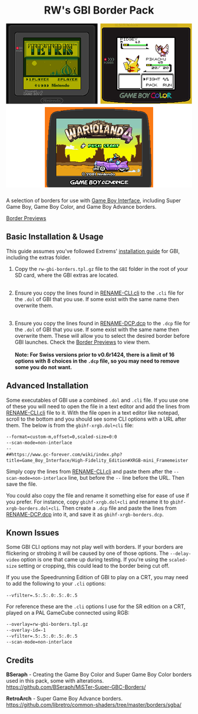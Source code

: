 <h1 align="center">RW's GBI Border Pack</h1>

<p align="center"><img style='image-rendering: pixelated; margin-bottom: 10px;' src='banner.png'></p>

A selection of borders for use with [Game Boy Interface](https://www.gc-forever.com/wiki/index.php?title=Game_Boy_Interface), including Super Game Boy, Game Boy Color, and Game Boy Advance borders.

[Border Previews](/PREVIEWS.md)

## Basic Installation & Usage

This guide assumes you've followed Extrems' [installation guide](https://www.gc-forever.com/wiki/index.php?title=Game_Boy_Interface#Installation) for GBI, including the extras folder.

1. Copy the `rw-gbi-borders.tpl.gz` file to the `GBI` folder in the root of your SD card, where the GBI extras are located.<br><br>

2. Ensure you copy the lines found in [RENAME-CLI.cli](/RENAME-CLI.cli) to the `.cli` file for the `.dol` of GBI that you use. If some exist with the same name then overwrite them.<br><br>

3. Ensure you copy the lines found in [RENAME-DCP.dcp](/RENAME-DCP.dcp) to the `.dcp` file for the `.dol` of GBI that you use. If some exist with the same name then overwrite them. These will allow you to select the desired border before GBI launches. Check the [Border Previews](/PREVIEWS.md) to view them.<br><br>**Note: For Swiss versions prior to v0.6r1424, there is a limit of 16 options with 8 choices in the `.dcp` file, so you may need to remove some you do not want.**

## Advanced Installation

Some executables of GBI use a combined `.dol` and `.cli` file. If you use one of these you will need to open the file in a text editor and add the lines from [RENAME-CLI.cli](/RENAME-CLI.cli) file to it. With the file open in a text editor like notepad, scroll to the bottom and you should see some CLI options with a URL after them. The below is from the `gbihf-xrgb.dol+cli` file:

```
--format=custom-m,offset=0,scaled-size=0:0
--scan-mode=non-interlace
--
##https://www.gc-forever.com/wiki/index.php?title=Game_Boy_Interface/High-Fidelity_Edition#XRGB-mini_Framemeister
```

Simply copy the lines from [RENAME-CLI.cli](/RENAME-CLI.cli) and paste them after the `--scan-mode=non-interlace` line, but before the `--` line before the URL. Then save the file.

You could also copy the file and rename it something else for ease of use if you prefer. For instance, copy `gbihf-xrgb.dol+cli` and rename it to `gbihf-xrgb-borders.dol+cli`. Then create a `.dcp` file and paste the lines from [RENAME-DCP.dcp](/RENAME-DCP.dcp) into it, and save it as `gbihf-xrgb-borders.dcp`.

## Known Issues

Some GBI CLI options may not play well with borders. If your borders are flickering or strobing it will be caused by one of those options. The `--delay-video` option is one that came up during testing. If you're using the `scaled-size` setting or cropping, this could lead to the border being cut off.

If you use the Speedrunning Edition of GBI to play on a CRT, you may need to add the following to your `.cli` options:

`--vfilter=.5:.5:.0:.5:.0:.5`

For reference these are the `.cli` options I use for the SR edition on a CRT, played on a PAL GameCube connected using RGB:

```
--overlay=rw-gbi-borders.tpl.gz
--overlay-id=-1
--vfilter=.5:.5:.0:.5:.0:.5
--scan-mode=non-interlace
```

## Credits

**BSeraph** - Creating the Game Boy Color and Super Game Boy Color borders used in this pack, some with alterations. https://github.com/BSeraph/MiSTer-Super-GBC-Borders/

**RetroArch** - Super Game Boy Advance borders. https://github.com/libretro/common-shaders/tree/master/borders/sgba/
